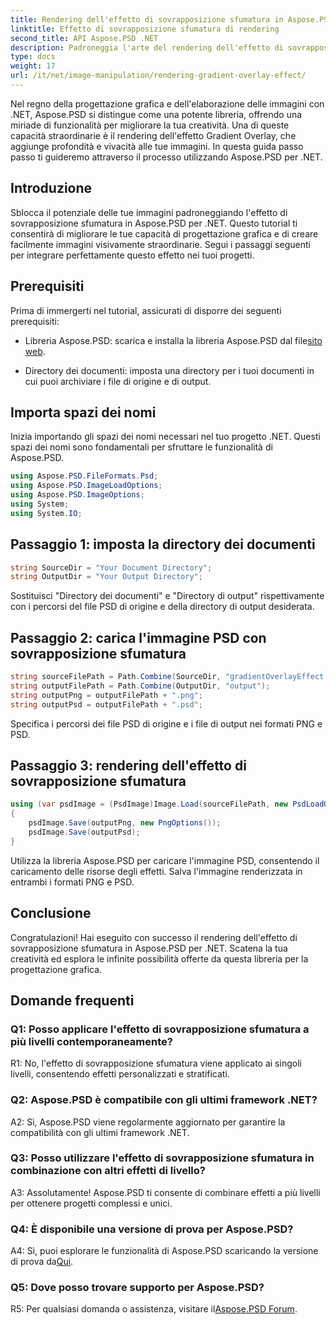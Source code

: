 ```yaml
---
title: Rendering dell'effetto di sovrapposizione sfumatura in Aspose.PSD per .NET
linktitle: Effetto di sovrapposizione sfumatura di rendering
second_title: API Aspose.PSD .NET
description: Padroneggia l'arte del rendering dell'effetto di sovrapposizione sfumatura in Aspose.PSD per .NET. Migliora le tue capacità di progettazione grafica con questo tutorial passo passo.
type: docs
weight: 17
url: /it/net/image-manipulation/rendering-gradient-overlay-effect/
---
```

Nel regno della progettazione grafica e dell'elaborazione delle immagini con .NET, Aspose.PSD si distingue come una potente libreria, offrendo una miriade di funzionalità per migliorare la tua creatività. Una di queste capacità straordinarie è il rendering dell'effetto Gradient Overlay, che aggiunge profondità e vivacità alle tue immagini. In questa guida passo passo ti guideremo attraverso il processo utilizzando Aspose.PSD per .NET.

## Introduzione

Sblocca il potenziale delle tue immagini padroneggiando l'effetto di sovrapposizione sfumatura in Aspose.PSD per .NET. Questo tutorial ti consentirà di migliorare le tue capacità di progettazione grafica e di creare facilmente immagini visivamente straordinarie. Segui i passaggi seguenti per integrare perfettamente questo effetto nei tuoi progetti.

## Prerequisiti

Prima di immergerti nel tutorial, assicurati di disporre dei seguenti prerequisiti:

- Libreria Aspose.PSD: scarica e installa la libreria Aspose.PSD dal file[sito web](https://releases.aspose.com/psd/net/).

- Directory dei documenti: imposta una directory per i tuoi documenti in cui puoi archiviare i file di origine e di output.

## Importa spazi dei nomi

Inizia importando gli spazi dei nomi necessari nel tuo progetto .NET. Questi spazi dei nomi sono fondamentali per sfruttare le funzionalità di Aspose.PSD.

```csharp
using Aspose.PSD.FileFormats.Psd;
using Aspose.PSD.ImageLoadOptions;
using Aspose.PSD.ImageOptions;
using System;
using System.IO;
```

## Passaggio 1: imposta la directory dei documenti

```csharp
string SourceDir = "Your Document Directory";
string OutputDir = "Your Output Directory";
```

Sostituisci "Directory dei documenti" e "Directory di output" rispettivamente con i percorsi del file PSD di origine e della directory di output desiderata.

## Passaggio 2: carica l'immagine PSD con sovrapposizione sfumatura

```csharp
string sourceFilePath = Path.Combine(SourceDir, "gradientOverlayEffect.psd");
string outputFilePath = Path.Combine(OutputDir, "output");
string outputPng = outputFilePath + ".png";
string outputPsd = outputFilePath + ".psd";
```

Specifica i percorsi dei file PSD di origine e i file di output nei formati PNG e PSD.

## Passaggio 3: rendering dell'effetto di sovrapposizione sfumatura

```csharp
using (var psdImage = (PsdImage)Image.Load(sourceFilePath, new PsdLoadOptions() { LoadEffectsResource = true }))
{
    psdImage.Save(outputPng, new PngOptions());
    psdImage.Save(outputPsd);
}
```

Utilizza la libreria Aspose.PSD per caricare l'immagine PSD, consentendo il caricamento delle risorse degli effetti. Salva l'immagine renderizzata in entrambi i formati PNG e PSD.

## Conclusione

Congratulazioni! Hai eseguito con successo il rendering dell'effetto di sovrapposizione sfumatura in Aspose.PSD per .NET. Scatena la tua creatività ed esplora le infinite possibilità offerte da questa libreria per la progettazione grafica.

## Domande frequenti

### Q1: Posso applicare l'effetto di sovrapposizione sfumatura a più livelli contemporaneamente?

R1: No, l'effetto di sovrapposizione sfumatura viene applicato ai singoli livelli, consentendo effetti personalizzati e stratificati.

### Q2: Aspose.PSD è compatibile con gli ultimi framework .NET?

A2: Sì, Aspose.PSD viene regolarmente aggiornato per garantire la compatibilità con gli ultimi framework .NET.

### Q3: Posso utilizzare l'effetto di sovrapposizione sfumatura in combinazione con altri effetti di livello?

A3: Assolutamente! Aspose.PSD ti consente di combinare effetti a più livelli per ottenere progetti complessi e unici.

### Q4: È disponibile una versione di prova per Aspose.PSD?

 A4: Sì, puoi esplorare le funzionalità di Aspose.PSD scaricando la versione di prova da[Qui](https://releases.aspose.com/).

### Q5: Dove posso trovare supporto per Aspose.PSD?

 R5: Per qualsiasi domanda o assistenza, visitare il[Aspose.PSD Forum](https://forum.aspose.com/c/psd/34).